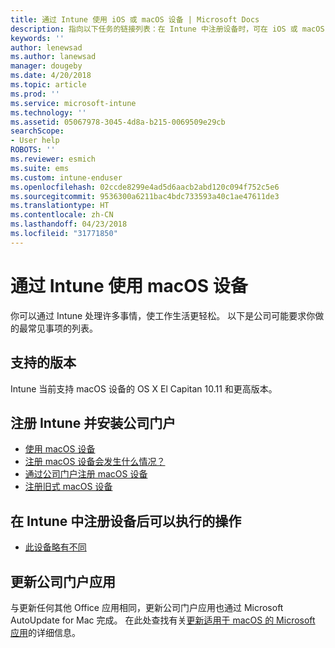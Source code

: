```yaml
---
title: 通过 Intune 使用 iOS 或 macOS 设备 | Microsoft Docs
description: 指向以下任务的链接列表：在 Intune 中注册设备时，可在 iOS 或 macOS 移动设备上执行的任务
keywords: ''
author: lenewsad
ms.author: lanewsad
manager: dougeby
ms.date: 4/20/2018
ms.topic: article
ms.prod: ''
ms.service: microsoft-intune
ms.technology: ''
ms.assetid: 05067978-3045-4d8a-b215-0069509e29cb
searchScope:
- User help
ROBOTS: ''
ms.reviewer: esmich
ms.suite: ems
ms.custom: intune-enduser
ms.openlocfilehash: 02ccde8299e4ad5d6aacb2abd120c094f752c5e6
ms.sourcegitcommit: 9536300a6211bac4bdc733593a40c1ae47611de3
ms.translationtype: HT
ms.contentlocale: zh-CN
ms.lasthandoff: 04/23/2018
ms.locfileid: "31771850"
---
```

# <a name="using-your-macos-device-with-intune"></a>通过 Intune 使用 macOS 设备

你可以通过 Intune 处理许多事情，使工作生活更轻松。 以下是公司可能要求你做的最常见事项的列表。

## <a name="supported-versions"></a>支持的版本

Intune 当前支持 macOS 设备的 OS X El Capitan 10.11 和更高版本。

## <a name="enrolling-into-intune-and-installing-the-company-portal"></a>注册 Intune 并安装公司门户

- [使用 macOS 设备](using-your-macos-device-with-intune.md)
- [注册 macOS 设备会发生什么情况？](what-happens-if-you-install-the-company-portal-app-and-enroll-your-device-in-intune-macos.md)
- [通过公司门户注册 macOS 设备](enroll-your-device-in-intune-macos-cp.md)
- [注册旧式 macOS 设备](enroll-your-device-in-intune-macos-legacy.md)


## <a name="things-you-can-do-when-your-device-is-enrolled-in-intune"></a>在 Intune 中注册设备后可以执行的操作

- [此设备略有不同](device-little-different-jamf.md)

## <a name="updating-the-company-portal-app"></a>更新公司门户应用

与更新任何其他 Office 应用相同，更新公司门户应用也通过 Microsoft AutoUpdate for Mac 完成。 在此处查找有关[更新适用于 macOS 的 Microsoft 应用](https://support.office.com/article/Check-for-Office-for-Mac-updates-automatically-bfd1e497-c24d-4754-92ab-910a4074d7c1)的详细信息。
